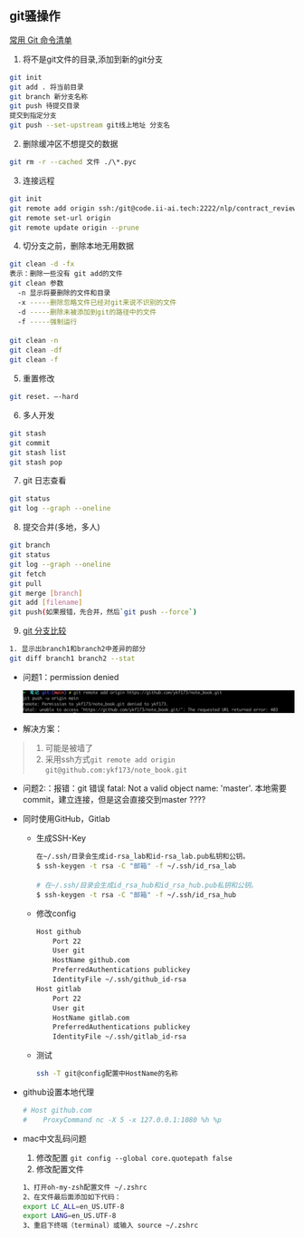 ## git骚操作

[常用 Git 命令清单](https://www.ruanyifeng.com/blog/2015/12/git-cheat-sheet.html)

1. 将不是git文件的目录,添加到新的git分支
  ```bash
  git init
  git add . 将当前目录
  git branch 新分支名称
  git push 待提交目录
  提交到指定分支 
  git push --set-upstream git线上地址 分支名
  ```

2. 删除缓冲区不想提交的数据
  ```bash
  git rm -r --cached 文件 ./\*.pyc
  ```

3. 连接远程
  ```bash
  git init 
  git remote add origin ssh:/git@code.ii-ai.tech:2222/nlp/contract_review_train.git
  git remote set-url origin
  git remote update origin --prune
  ```

4. 切分支之前，删除本地无用数据
  ```bash
  git clean -d -fx
  表示：删除一些没有 git add的文件
  git clean 参数
    -n 显示将要删除的文件和目录
    -x -----删除忽略文件已经对git来说不识别的文件
    -d -----删除未被添加到git的路径中的文件
    -f -----强制运行
  
  git clean -n
  git clean -df
  git clean -f
  ```

5. 重置修改
  ```bash
  git reset. —-hard
  ```

6. 多人开发
  ```bash
  git stash
  git commit 
  git stash list
  git stash pop
  ```

7. git 日志查看

```bash 
git status
git log --graph --oneline
```

8. 提交合并(多地，多人)

```bash
git branch
git status
git log --graph --oneline
git fetch
git pull
git merge [branch]
git add [filename]
git push(如果报错，先合并，然后`git push --force`)
```

9. [git 分支比较](https://www.jianshu.com/p/bb97fabb475e)

```bash 
1. 显示出branch1和branch2中差异的部分
git diff branch1 branch2 --stat
```



* 问题1：permission denied

  ![image-20230302143432374](assets/image-20230302143432374.png)

* 解决方案：

> 1. 可能是被墙了
> 2. 采用ssh方式`git remote add origin git@github.com:ykf173/note_book.git`

* 问题2:：报错：git 错误 fatal: Not a valid object name: 'master'. 
  	本地需要commit，建立连接，但是这会直接交到master ????

* 同时使用GitHub，Gitlab

  * 生成SSH-Key

    ```bash 
    在~/.ssh/目录会生成id-rsa_lab和id-rsa_lab.pub私钥和公钥。
    $ ssh-keygen -t rsa -C "邮箱" -f ~/.ssh/id_rsa_lab
    
    # 在~/.ssh/目录会生成id_rsa_hub和id_rsa_hub.pub私钥和公钥。
    $ ssh-keygen -t rsa -C "邮箱" -f ~/.ssh/id_rsa_hub
    ```

  * 修改config

    ```bash
    Host github
        Port 22
        User git
        HostName github.com
        PreferredAuthentications publickey
        IdentityFile ~/.ssh/github_id-rsa
    Host gitlab
        Port 22
        User git
        HostName gitlab.com
        PreferredAuthentications publickey
        IdentityFile ~/.ssh/gitlab_id-rsa
    ```

  * 测试

    ```bash
    ssh -T git@config配置中HostName的名称
    ```

    

* github设置本地代理

  ```bash
  # Host github.com
  #    ProxyCommand nc -X 5 -x 127.0.0.1:1080 %h %p
  ```

* mac中文乱码问题

  1. 修改配置 `git config --global core.quotepath false`
  2. 修改配置文件

  ```bash 
  1、打开oh-my-zsh配置文件 ~/.zshrc
  2、在文件最后面添加如下代码：
  export LC_ALL=en_US.UTF-8
  export LANG=en_US.UTF-8
  3、重启下终端（terminal）或输入 source ~/.zshrc
  ```

  